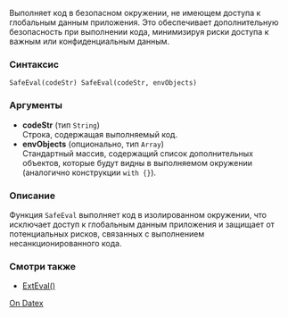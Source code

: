 Выполняет код в безопасном окружении, не имеющем доступа к глобальным данным приложения. Это обеспечивает дополнительную безопасность при выполнении кода, минимизируя риски доступа к важным или конфиденциальным данным.

### Синтаксис
`SafeEval(codeStr) SafeEval(codeStr, envObjects)`

### Аргументы
- **codeStr** (тип `String`)  
    Строка, содержащая выполняемый код.
- **envObjects** (опционально, тип `Array`)  
    Стандартный массив, содержащий список дополнительных объектов, которые будут видны в выполняемом окружении (аналогично конструкции `with {}`).

### Описание
Функция `SafeEval` выполняет код в изолированном окружении, что исключает доступ к глобальным данным приложения и защищает от потенциальных рисков, связанных с выполнением несанкционированного кода.

### Смотри также
- [ExtEval()](http://docs.datex.ru/article.htm?id=7172076235998782753)

[On Datex](http://docs.datex.ru/article.htm?id=7172076235998782752)